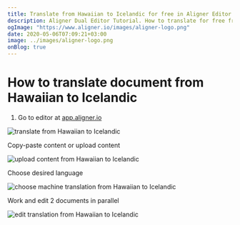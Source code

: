 ```yaml
---
title: Translate from Hawaiian to Icelandic for free in Aligner Editor
description: Aligner Dual Editor Tutorial. How to translate for free from Hawaiian to Icelandic. Aligner is multilingual document management platform. 
ogImage: "https://www.aligner.io/images/aligner-logo.png"
date: 2020-05-06T07:09:21+03:00
image: ../images/aligner-logo.png
onBlog: true
---
```


# How to translate document from Hawaiian to Icelandic

1. Go to editor at [app.aligner.io](https://app.aligner.io "Aligner App web page")

![translate from Hawaiian to Icelandic](../aligner-blank-editor.png "translate from Hawaiian to Icelandic")

Copy-paste content or upload content

![upload content from Hawaiian to Icelandic](../aligner-uploaded-document.png "upload content from Hawaiian to Icelandic")

Choose desired language

![choose machine translation from Hawaiian to Icelandic](../aligner-language-dropdown.png "choose machine translation from Hawaiian to Icelandic")

Work and edit 2 documents in parallel

![edit translation from Hawaiian to Icelandic](../aligner-double-sitded-editor.png "edit translation from Hawaiian to Icelandic")

